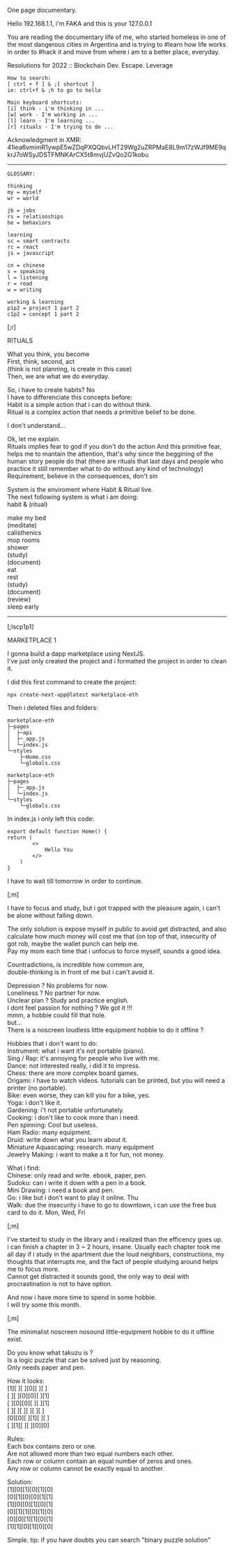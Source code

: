 One page documentary.  
    
Hello 192.168.1.1, i'm FAKA and this is your 127.0.0.1  

You are reading the documentary life of me, who started homeless in one of the most dangerous cities in Argentina and is trying to #learn how life works in order to #hack it and move from where i am to a better place, everyday.  
  
Resolutions for 2022 :: Blockchain Dev. Escape. Leverage  

    How to search:  
    [ ctrl + f ] & ;[ shortcut ]  
    ie: ctrl+f & ;h to go to hello  
    
    Main keyboard shortcuts:  
    [i] think - i'm thinking in ...  
    [w] work - I'm working in ...
    [l] learn - I'm learning ...
    [r] rituals - I'm trying to do ...

Acknowledgment in XMR:  
41iea6vmimR1ywpE5wZDqPXQQbvLHT29Wg2uZRPMaE8L9m17zWJf9ME9qkrJ7oWSyJDSTFMNKArCX5t8mvjUZvQo2G1kobu  

  ---  

    GLOSSARY:  
    
    thinking
    my = myself
    wr = world  

    jb = jobs
    rs = relationships
    be = behaviors

    learning
    sc = smart contracts  
    rc = react
    js = javascript  

    cn = chinese  
    s = speaking  
    l = listening  
    r = read  
    w = writing  

    working & learning
    p1p2 = project 1 part 2 
    c1p2 = concept 1 part 2  
      
[;r]  

RITUALS  

What you think, you become  
First, think, second, act  
(think is not planning, is create in this case)    
Then, we are what we do everyday.  

So, i have to create habits? No  
I have to differenciate this concepts before:  
Habit is a simple action that i can do without think.  
Ritual is a complex action that needs a primitive belief to be done.  

I don't understand...  

Ok, let me explain.  
Rituals implies fear to god if you don't do the action And this primitive fear, helps me to mantain the attention, that's why since the beggining of the human story people do that (there are rituals that last days and people who practice it still remember what to do without any kind of technology)  
Requirement, believe in the consequences, don't sin

System is the enviroment where Habit & Ritual live.  
The next following system is what i am doing:  
habit & (ritual)  

make my bed  
(meditate)  
calisthenics  
mop rooms  
shower  
(study)  
(document)  
eat  
rest  
(study)  
(document)  
(review)  
sleep early  

---

[;lscp1p1]  

MARKETPLACE 1  
  
I gonna build a dapp marketplace using NextJS.  
I've just only created the project and i formatted the project in order to clean it.  
  
I did this first command to create the project:  
  
    npx create-next-app@latest marketplace-eth
    
Then i deleted files and folders:  

    marketplace-eth
    ├─pages
    │  ├─api
    │  ├─_app.js
    │  └─index.js
    └─styles
        ├─Home.css
        └─globals.css

    marketplace-eth
    ├─pages
    │  ├─_app.js
    │  └─index.js
    └─styles
        └─globals.css

In index.js i only left this code:

    export default function Home() {
    return (
            <>
                Hello You
            </>
        )
    }

I have to wait till tomorrow in order to continue.


[;m]

I have to focus and study, but i got trapped with the pleasure again, i can't be alone without falling down.  

The only solution is expose myself in public to avoid get distracted, and also calculate how much money will cost me that (on top of that, insecurity of got rob, maybe the wallet punch can help me.  
Pay my mom each time that i unfocus to force myself, sounds a good idea.  

Countradictions, is incredible how common are,  
double-thinking is in front of me but i can't avoid it.  

Depression ? No problems for now.  
Loneliness ? No partner for now.  
Unclear plan ? Study and practice english.  
I dont feel passion for nothing ? We got it !!!  
mmm, a hobbie could fill that hole.  
but...  
There is a noscreen loudless little equipment 
hobbie to do it offline ?  

Hobbies that i don't want to do:  
Instrument: what i want it's not portable (piano).  
Sing / Rap: it's annoying for people who live with me.  
Dance: not interested really, i did it to impress.  
Chess: there are more complex board games.  
Origami: i have to watch videos. tutorials can be printed, but you will need a printer (no portable).  
Bike: even worse, they can kill you for a bike, yes.  
Yoga: i don't like it.  
Gardening: i't not portable unfortunately.  
Cooking: i don't like to cook more than i need.  
Pen spinning: Cool but useless.  
Ham Radio: many equipment.  
Druid: write down what you learn about it.  
Miniature Aquascaping: research. many equipment  
Jewelry Making: i want to make a it for fun, not money.  

What i find:  
Chinese: only read and write. ebook, paper, pen.  
Sudoku: can i write it down with a pen in a book.  
Mini Drawing: i need a book and pen.  
Go: i like but i don't want to play it online. Thu  
Walk: due the insecurity i have to go to downtown, i can use the free bus card to do it. Mon, Wed, Fri  


[;m]

I've started to study in the library and i realized than the efficency goes up.  
i can finish a chapter in 3 ~ 2 hours, insane. Usually each chapter took me all day if i study in the apartment due the loud neighbors, constructions, my thoughts that interrupts me, and the fact of people studying around helps me to focus more.  
Cannot get distracted it sounds good, the only way to deal with procrastination is not to have option.  

And now i have more time to spend in some hobbie.  
I will try some this month.  

[;m]

The minimalist noscreen nosound little-equipment hobbie to do it offline exist.  

Do you know what takuzu is ?  
Is a logic puzzle that can be solved just by reasoning.  
Only needs paper and pen.  

How it looks:  
[1][ ][ ][0][ ][ ]  
[ ][ ][0][0][ ][1]  
[ ][0][0][ ][ ][1]  
[ ][ ][ ][ ][ ][ ]  
[0][0][ ][1][ ][ ]  
[ ][1][ ][ ][0][0]  

Rules:  
Each box contains zero or one.  
Are not allowed more than two equal numbers each other.  
Each row or column contain an equal number of zeros and ones.  
Any row or column cannot be exactly equal to another.  

Solution:  
[1][0][1][0][1][0]  
[0][1][0][0][1][1]  
[1][0][0][1][0][1]  
[0][1][1][0][1][0]  
[0][0][1][1][0][1]  
[1][1][0][1][0][0]  

Simple.
tip: if you have doubts you can search "binary puzzle solution"  

